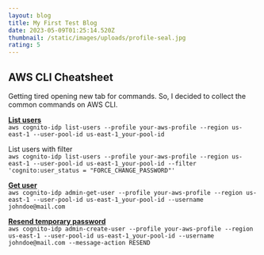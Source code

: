 ```yaml
---
layout: blog
title: My First Test Blog
date: 2023-05-09T01:25:14.520Z
thumbnail: /static/images/uploads/profile-seal.jpg
rating: 5
---
```

## AWS CLI Cheatsheet

Getting tired opening new tab for commands. So, I decided to collect the common commands on AWS CLI.

**[List users](https://docs.aws.amazon.com/cli/latest/reference/cognito-idp/list-users.html)**\
`aws cognito-idp list-users --profile your-aws-profile --region us-east-1 --user-pool-id us-east-1_your-pool-id`

List users with filter\
`aws cognito-idp list-users --profile your-aws-profile --region us-east-1 --user-pool-id us-east-1_your-pool-id --filter 'cognito:user_status = "FORCE_CHANGE_PASSWORD"'`

**[Get user](https://docs.aws.amazon.com/cli/latest/reference/cognito-idp/admin-get-user.html)**\
`aws cognito-idp admin-get-user --profile your-aws-profile --region us-east-1 --user-pool-id us-east-1_your-pool-id --username johndoe@mail.com`

**[Resend temporary password](https://docs.aws.amazon.com/cli/latest/reference/cognito-idp/admin-create-user.html)**\
`aws cognito-idp admin-create-user --profile your-aws-profile --region us-east-1 --user-pool-id us-east-1_your-pool-id --username johndoe@mail.com --message-action RESEND`